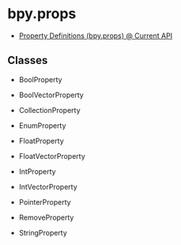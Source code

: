 # bpy.props

- [Property Definitions (bpy.props) @ Current API](https://www.blender.org/api/blender_python_api_current/bpy.props.html)


## Classes

- BoolProperty

- BoolVectorProperty

- CollectionProperty

- EnumProperty

- FloatProperty

- FloatVectorProperty

- IntProperty

- IntVectorProperty

- PointerProperty

- RemoveProperty

- StringProperty
